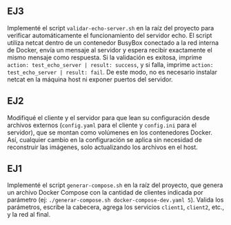 ## EJ3
Implementé el script `validar-echo-server.sh` en la raíz del proyecto para verificar automáticamente el funcionamiento del servidor echo. El script utiliza netcat dentro de un contenedor BusyBox conectado a la red interna de Docker, envía un mensaje al servidor y espera recibir exactamente el mismo mensaje como respuesta. Si la validación es exitosa, imprime `action: test_echo_server | result: success`, y si falla, imprime `action: test_echo_server | result: fail`. De este modo, no es necesario instalar netcat en la máquina host ni exponer puertos del servidor.

## EJ2
Modifiqué el cliente y el servidor para que lean su configuración desde archivos externos (`config.yaml` para el cliente y `config.ini` para el servidor), que se montan como volúmenes en los contenedores Docker. Así, cualquier cambio en la configuración se aplica sin necesidad de reconstruir las imágenes, solo actualizando los archivos en el host.

## EJ1
Implementé el script `generar-compose.sh` en la raíz del proyecto, que genera un archivo Docker Compose con la cantidad de clientes indicada por parámetro (ej: `./generar-compose.sh docker-compose-dev.yaml 5`).
Valida los parámetros, escribe la cabecera, agrega los servicios `client1`, `client2`, etc., y la red al final.